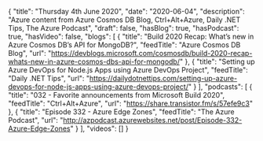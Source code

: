 {
  "title": "Thursday 4th June 2020",
  "date": "2020-06-04",
  "description": "Azure content from Azure Cosmos DB Blog, Ctrl+Alt+Azure, Daily .NET Tips, The Azure Podcast",
  "draft": false,
  "hasBlog": true,
  "hasPodcast": true,
  "hasVideo": false,
  "blogs": [
    {
      "title": "Build 2020 Recap: What’s new in Azure Cosmos DB’s API for MongoDB?",
      "feedTitle": "Azure Cosmos DB Blog",
      "url": "https://devblogs.microsoft.com/cosmosdb/build-2020-recap-whats-new-in-azure-cosmos-dbs-api-for-mongodb/"
    },
    {
      "title": "Setting up Azure DevOps for Node.js Apps using Azure DevOps Project",
      "feedTitle": "Daily .NET Tips",
      "url": "https://dailydotnettips.com/setting-up-azure-devops-for-node-js-apps-using-azure-devops-project/"
    }
  ],
  "podcasts": [
    {
      "title": "032 - Favorite announcements from Microsoft Build 2020",
      "feedTitle": "Ctrl+Alt+Azure",
      "url": "https://share.transistor.fm/s/57efe9c3"
    },
    {
      "title": "Episode 332 - Azure Edge Zones",
      "feedTitle": "The Azure Podcast",
      "url": "http://azpodcast.azurewebsites.net/post/Episode-332-Azure-Edge-Zones"
    }
  ],
  "videos": []
}
